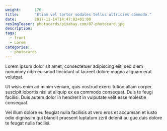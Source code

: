 ```yaml
---
weight:      170
title:       "Etiam vel tortor sodales tellus ultricies commodo."
date:        2017-11-14T14:47:02+01:00
resImgTeaser: photocards/pixabay.com/07-photocard.jpg
description:
tags:
  - front
  - Lorem
categories:
  - photocards
---
```



Lorem ipsum dolor sit amet, consectetuer adipiscing elit, sed diem
nonummy nibh euismod tincidunt ut lacreet dolore magna aliguam erat
volutpat. 

Ut wisis enim ad minim veniam, quis nostrud exerci tution
ullam corper suscipit lobortis nisi ut aliquip ex ea commodo
consequat. Duis te feugi facilisi. Duis autem dolor in hendrerit in
vulputate velit esse molestie consequat.



Vel illum dolore eu feugiat nulla facilisis at vero eros et accumsan
et iusto odio dignissim qui blandit praesent luptatum zzril delenit au
gue duis dolore te feugat nulla facilisi.

